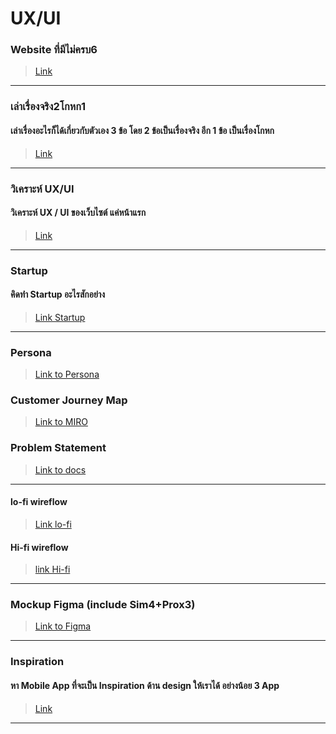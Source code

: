 # UX/UI

### Website ที่มีไม่ครบ6
>[Link](https://htmlpreview.github.io/?https://github.com/poom10118/precodecamp/blob/master/UX_UI/UX_XI_notinclude6.html)

---

### เล่าเรื่องจริง2โกหก1
#### เล่าเรื่องอะไรก็ได้เกี่ยวกับตัวเอง 3 ข้อ โดย 2 ข้อเป็นเรื่องจริง อีก 1 ข้อ เป็นเรื่องโกหก
>[Link](https://docs.google.com/document/d/1IZsRDAmRNQe4zjtcjSeePgJ8AKf9yosUKjlv7WTtFfg/edit)

---

### วิเคราะห์ UX/UI
#### วิเคราะห์ UX / UI ของเว็บไซต์ แค่หน้าแรก
>[Link](https://htmlpreview.github.io/?https://github.com/poom10118/precodecamp/blob/master/UX_UI/UX_UI_website.html)

---
### Startup
#### คิดทำ Startup อะไรสักอย่าง
>[Link Startup](https://docs.google.com/document/d/17YcUQh94HRlLeXPqfXnN5O5Zjf1lPaRJxAxedruNvN8/edit?usp=sharing)

---
### Persona
>[Link to Persona](https://htmlpreview.github.io/?https://github.com/poom10118/precodecamp/blob/master/UX_UI/UX_UI_persona.html)


### Customer Journey Map
>[Link to MIRO](https://miro.com/app/board/o9J_knsfjIg=/)


### Problem Statement
>[Link to docs](https://docs.google.com/document/d/1cRN7Jp_QBOXY0cGCNAkNK2kMLTalbywNqG14Ds_LDuU/edit?usp=sharing)

---
#### lo-fi wireflow

>[Link lo-fi](https://miro.com/app/board/o9J_kn_Jor8=/)

#### Hi-fi wireflow
>[link Hi-fi](https://miro.com/app/board/o9J_kn_VgUc=/) 

---

### Mockup Figma (include Sim4+Prox3)
> [Link to Figma](https://www.figma.com/proto/GDevDrpwpbuUTg0foyCVIV/Mockup?node-id=1%3A12&scaling=scale-down)

---

### Inspiration
#### หา Mobile App ที่จะเป็น Inspiration ด้าน design ให้เราได้ อย่างน้อย 3 App

>[Link](https://www.figma.com/file/kza6OTNMPxp9qSy80jvpJz/Inspiration?node-id=0%3A1)

---